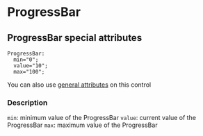 # ProgressBar

## ProgressBar special attributes
    ProgressBar:
      min="0";
      value="10";
      max="100";

You can also use [general attributes]() on this control

### Description
`min`: minimum value of the ProgressBar
`value`: current value of the ProgressBar
`max`: maximum value of the ProgressBar
